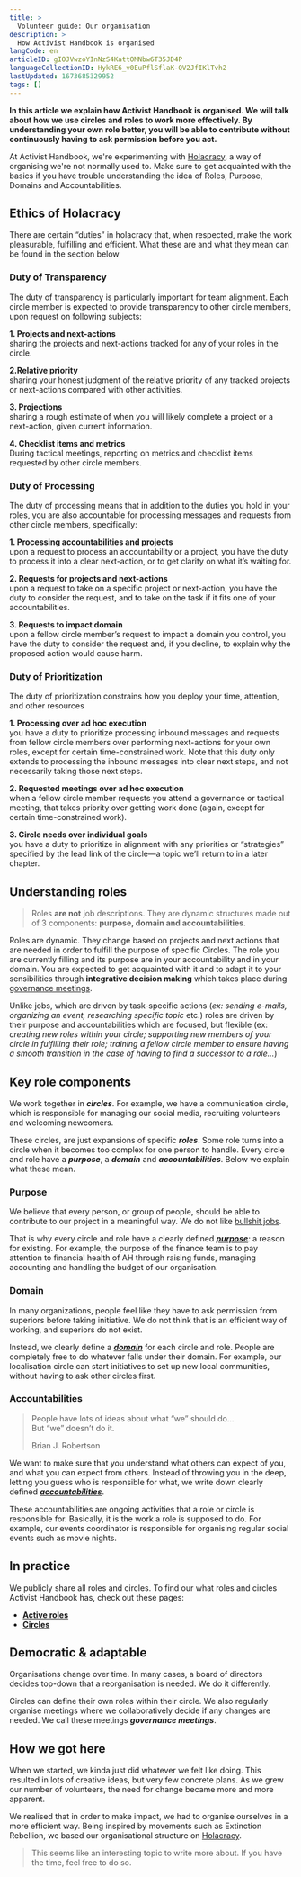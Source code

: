 ```yaml
---
title: >
  Volunteer guide: Our organisation
description: >
  How Activist Handbook is organised
langCode: en
articleID: gIOJVwzoYInNzS4KattOMNbw6T35JD4P
languageCollectionID: HykRE6_v0EuPflSflaK-QV2JfIKlTvh2
lastUpdated: 1673685329952
tags: []
---
```


**In this article we explain how Activist Handbook is organised. We will talk about how we use circles and roles to work more effectively. By understanding your own role better, you will be able to contribute without continuously having to ask permission before you act.**

At Activist Handbook, we're experimenting with [Holacracy](/support/organisation), a way of organising we're not normally used to. Make sure to get acquainted with the basics if you have trouble understanding the idea of Roles, Purpose, Domains and Accountabilities.

## Ethics of Holacracy

There are certain “duties” in holacracy that, when respected, make the work pleasurable, fulfilling and efficient. What these are and what they mean can be found in the section below

### **Duty of Transparency**

The duty of transparency is particularly important for team alignment. Each circle member is expected to provide transparency to other circle members, upon request on following subjects:

**1\. Projects and next-actions**  
sharing the projects and next-actions tracked for any of your roles in the circle.

**2.Relative priority**  
sharing your honest judgment of the relative priority of any tracked projects or next-actions compared with other activities.

**3\. Projections**  
sharing a rough estimate of when you will likely complete a project or a next-action, given current information.

**4\. Checklist items and metrics**  
During tactical meetings, reporting on metrics and checklist items requested by other circle members.

### **Duty of Processing**

The duty of processing means that in addition to the duties you hold in your roles, you are also accountable for processing messages and requests from other circle members, specifically:

**1\. Processing accountabilities and projects**  
upon a request to process an accountability or a project, you have the duty to process it into a clear next-action, or to get clarity on what it’s waiting for.

**2\. Requests for projects and next-actions**  
upon a request to take on a specific project or next-action, you have the duty to consider the request, and to take on the task if it fits one of your accountabilities.

**3\. Requests to impact domain**  
upon a fellow circle member’s request to impact a domain you control, you have the duty to consider the request and, if you decline, to explain why the proposed action would cause harm.

### Duty of Prioritization

The duty of prioritization constrains how you deploy your time, attention, and other resources

**1\. Processing over ad hoc execution**  
you have a duty to prioritize processing inbound messages and requests from fellow circle members over performing next-actions for your own roles, except for certain time-constrained work. Note that this duty only extends to processing the inbound messages into clear next steps, and not necessarily taking those next steps.

**2\. Requested meetings over ad hoc execution**  
when a fellow circle member requests you attend a governance or tactical meeting, that takes priority over getting work done (again, except for certain time-constrained work).

**3\. Circle needs over individual goals**  
you have a duty to prioritize in alignment with any priorities or “strategies” specified by the lead link of the circle—a topic we’ll return to in a later chapter.

## Understanding roles

> Roles **are not** job descriptions. They are dynamic structures made out of 3 components: **purpose, domain and accountabilities**.

Roles are dynamic. They change based on projects and next actions that are needed in order to fulfill the purpose of specific Circles. The role you are currently filling and its purpose are in your accountability and in your domain. You are expected to get acquainted with it and to adapt it to your sensibilities through **integrative decision making** which takes place during [governance meetings](https://www.holacracy.org/governance-meetings).

Unlike jobs, which are driven by task-specific actions (_ex: sending e-mails, organizing an event, researching specific topic_ etc.) roles are driven by their purpose and accountabilities which are focused, but flexible (ex: _creating new roles within your circle; supporting new members of your circle in fulfilling their role; training a fellow circle member to ensure having a smooth transition in the case of having to find a successor to a role…_)

## Key role components

We work together in _**circles**_. For example, we have a communication circle, which is responsible for managing our social media, recruiting volunteers and welcoming newcomers.

These circles, are just expansions of specific _**roles**_. Some role turns into a circle when it becomes too complex for one person to handle. Every circle and role have a _**purpose**_, a _**domain**_ and _**accountabilities**_. Below we explain what these mean.

### Purpose

We believe that every person, or group of people, should be able to contribute to our project in a meaningful way. We do not like [bullshit jobs](https://en.wikipedia.org/wiki/Bullshit_Jobs).

That is why every circle and role have a clearly defined [_**purpose**_](https://blog.holacracy.org/holacracy-basics-understanding-purpose-73f8af433143)_:_ a reason for existing. For example, the purpose of the finance team is to pay attention to financial health of AH through raising funds, managing accounting and handling the budget of our organisation.

### Domain

In many organizations, people feel like they have to ask permission from superiors before taking initiative. We do not think that is an efficient way of working, and superiors do not exist.

Instead, we clearly define a [_**domain**_](https://blog.holacracy.org/understanding-domains-54af3ba955f4) for each circle and role. People are completely free to do whatever falls under their domain. For example, our localisation circle can start initiatives to set up new local communities, without having to ask other circles first.

### Accountabilities

> People have lots of ideas about what “we” should do…  
> But “we” doesn’t do it.
> 
> Brian J. Robertson

We want to make sure that you understand what others can expect of you, and what you can expect from others. Instead of throwing you in the deep, letting you guess who is responsible for what, we write down clearly defined [_**accountabilities**_](https://blog.holacracy.org/holacracy-basics-understanding-accountabilities-5f14e45fd744).

These accountabilities are ongoing activities that a role or circle is responsible for. Basically, it is the work a role is supposed to do. For example, our events coordinator is responsible for organising regular social events such as movie nights.

## In practice

We publicly share all roles and circles. To find our what roles and circles Activist Handbook has, check out these pages:

-   [**Active roles**](https://airtable.com/shrgU5rF75woG9SHq/tbloV4g8loVisebVz)
-   [**Circles**](https://airtable.com/shrnow8KNDUtO4oGq)

## Democratic & adaptable

Organisations change over time. In many cases, a board of directors decides top-down that a reorganisation is needed. We do it differently.

Circles can define their own roles within their circle. We also regularly organise meetings where we collaboratively decide if any changes are needed. We call these meetings _**governance meetings**_.

## How we got here

When we started, we kinda just did whatever we felt like doing. This resulted in lots of creative ideas, but very few concrete plans. As we grew our number of volunteers, the need for change became more and more apparent.

We realised that in order to make impact, we had to organise ourselves in a more efficient way. Being inspired by movements such as Extinction Rebellion, we based our organisational structure on [Holacracy](https://www.holacracy.org).

> This seems like an interesting topic to write more about. If you have the time, feel free to do so.
